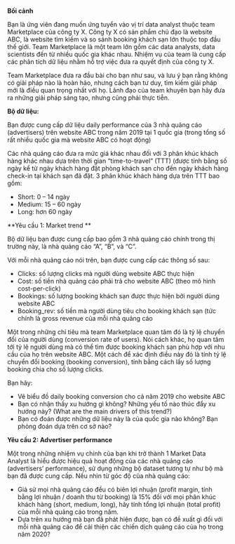 **Bối cảnh**

Bạn là ứng viên đang muốn ứng tuyển vào vị trí data analyst thuộc team Marketplace của công ty X. Công ty X có sản phẩm chủ đạo là website ABC, là website tìm kiếm và so sánh booking khách sạn lớn thuộc top đầu thế giới. Team Marketplace là một team lớn gồm các data analysts, data scientists đến từ nhiều quốc gia khác nhau. Nhiệm vụ của team là cung cấp các phân tích dữ liệu nhằm hỗ trợ việc đưa ra quyết định của công ty X.

Team Marketplace đưa ra đầu bài cho bạn như sau, và lưu ý bạn rằng không có giải pháp nào là hoàn hảo, nhưng cách bạn tư duy, tìm kiếm giải pháp mới là điều quan trọng nhất với họ. Lãnh đạo của team khuyên bạn hãy đưa ra những giải pháp sáng tạo, nhưng cũng phải thực tiễn.

**Bộ dữ liệu:**

Bạn được cung cấp dữ liệu daily performance của 3 nhà quảng cáo (advertisers) trên website ABC trong năm 2019 tại 1 quốc gia (trong tổng số rất nhiều quốc gia mà website ABC có hoạt động)

Các nhà quảng cáo đưa ra mức giá khác nhau đối với 3 phân khúc khách hàng khác nhau dựa trên thời gian “time-to-travel” (TTT) (được tính bằng số ngày kể từ ngày khách hàng đặt phòng khách sạn cho đến ngày khách hàng check-in tại khách sạn đã đặt. 3 phân khúc khách hàng dựa trên TTT bao gồm:



* Short: 0 – 14 ngày
* Medium: 15 – 60 ngày
* Long: hơn 60 ngày

**Yêu cầu 1: Market trend                    **

Bộ dữ liệu bạn được cung cấp bao gồm 3 nhà quảng cáo chính trong thị trường này, là nhà quảng cáo “A”, “B”, và “C”.

Với mỗi nhà quảng cáo nói trên, bạn được cung cấp các thông số sau:



* Clicks: số lượng clicks mà người dùng website ABC thực hiện
* Cost: số tiền nhà quảng cáo phải trả cho website ABC (theo mô hình cost-per-click)
* Bookings: số lượng booking khách sạn được thực hiện bởi người dùng website ABC
* Booking_rev: số tiền mà người dùng tiêu cho booking khách sạn (tức chính là gross revenue của mỗi nhà quảng cáo                      

Một trong những chỉ tiêu mà team Marketplace quan tâm đó là tỷ lệ chuyển đổi của người dùng              (conversion rate of users). Nói cách khác, họ  quan tâm tới tỷ lệ người dùng mà có thể tìm được booking khách sạn phù hợp với nhu cầu của họ trên website ABC. Một cách để xác định điều này đó là tính tỷ lệ chuyển đổi booking (booking conversion), tính bằng cách lấy số lượng booking chia cho số lượng clicks.

Bạn hãy:



* Vẽ biểu đồ daily booking conversion cho cả năm 2019 cho website ABC
* Bạn có nhận thấy xu hướng gì không? Những yếu tố nào thúc đẩy xu hướng này? (What are the main drivers of this trend?)
* Bạn có đoán được những dữ liệu này là của quốc gia nào không? Bạn phỏng đoán dựa trên cơ sở nào?

**Yêu cầu 2: Advertiser performance**

Một trong những nhiệm vụ chính của bạn khi trở thành 1 Market Data Analyst là hiểu được hiệu quả hoạt động của các nhà quảng cáo (advertisers’ performance), sử dụng những bộ dataset tương tự như bộ mà bạn đã được cung cấp. Nếu nhìn từ góc độ của nhà quảng cáo:



* Giả sử mọi nhà quảng cáo đều có biên lợi nhuận (profit margin, tính bằng lợi nhuận / doanh thu từ booking) là 15% đối với mọi phân khúc khách hàng (short, medium, long), hãy tính tổng lợi nhuận (total profit) của mỗi nhà quảng cáo trong năm. 
* Dựa trên xu hướng mà bạn đã phát hiện được, bạn có đề xuất gì đối với mỗi nhà quảng cáo để cải thiện các chiến dịch quảng cáo của họ trong năm 2020?
